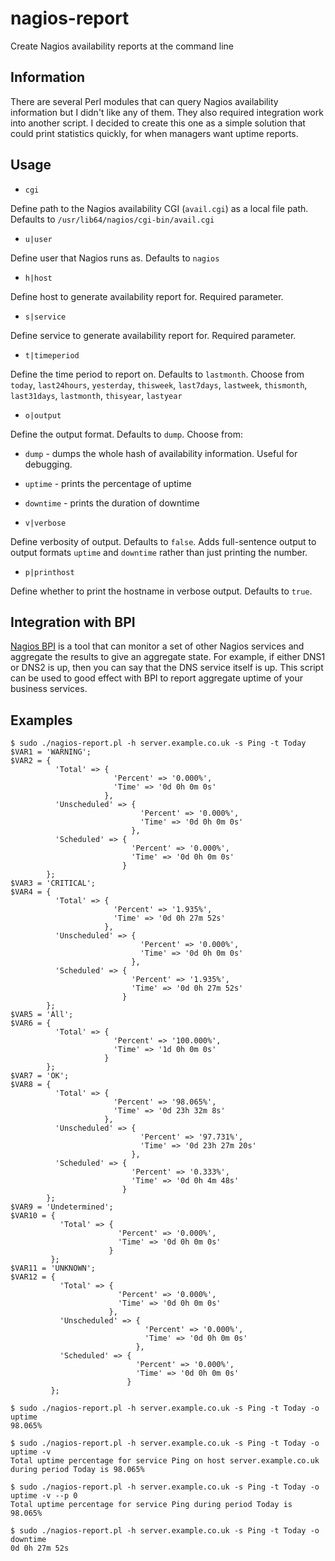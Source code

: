 # nagios-report
Create Nagios availability reports at the command line

## Information

There are several Perl modules that can query Nagios availability information but I didn't like any of them.
They also required integration work into another script. I decided to create this one as a simple
solution that could print statistics quickly, for when managers want uptime reports.

## Usage

* `cgi`

Define path to the Nagios availability CGI (`avail.cgi`) as a local file path. Defaults to `/usr/lib64/nagios/cgi-bin/avail.cgi`

* `u|user`

Define user that Nagios runs as. Defaults to `nagios`

* `h|host`

Define host to generate availability report for. Required parameter.

* `s|service`

Define service to generate availability report for. Required parameter.

* `t|timeperiod`

Define the time period to report on. Defaults to `lastmonth`. Choose from
`today`, `last24hours`, `yesterday`, `thisweek`, `last7days`, `lastweek`,
`thismonth`, `last31days`, `lastmonth`, `thisyear`, `lastyear`

* `o|output`

Define the output format. Defaults to `dump`. Choose from:
  * `dump` - dumps the whole hash of availability information. Useful for debugging.
  * `uptime` - prints the percentage of uptime
  * `downtime` - prints the duration of downtime

* `v|verbose`

Define verbosity of output. Defaults to `false`. Adds full-sentence output to output formats `uptime` and `downtime` rather than just printing the number.

* `p|printhost`

Define whether to print the hostname in verbose output. Defaults to `true`.

## Integration with BPI

[Nagios BPI](https://exchange.nagios.org/directory/Addons/Components/Nagios-Business-Process-Intelligence-(BPI)/details) is a tool that
can monitor a set of other Nagios services and aggregate the results to give an aggregate state. For example, if either DNS1 or DNS2
is up, then you can say that the DNS service itself is up. This script can be used to good effect with BPI to report aggregate uptime
of your business services.

## Examples

```
$ sudo ./nagios-report.pl -h server.example.co.uk -s Ping -t Today
$VAR1 = 'WARNING';
$VAR2 = {
          'Total' => {
                       'Percent' => '0.000%',
                       'Time' => '0d 0h 0m 0s'
                     },
          'Unscheduled' => {
                             'Percent' => '0.000%',
                             'Time' => '0d 0h 0m 0s'
                           },
          'Scheduled' => {
                           'Percent' => '0.000%',
                           'Time' => '0d 0h 0m 0s'
                         }
        };
$VAR3 = 'CRITICAL';
$VAR4 = {
          'Total' => {
                       'Percent' => '1.935%',
                       'Time' => '0d 0h 27m 52s'
                     },
          'Unscheduled' => {
                             'Percent' => '0.000%',
                             'Time' => '0d 0h 0m 0s'
                           },
          'Scheduled' => {
                           'Percent' => '1.935%',
                           'Time' => '0d 0h 27m 52s'
                         }
        };
$VAR5 = 'All';
$VAR6 = {
          'Total' => {
                       'Percent' => '100.000%',
                       'Time' => '1d 0h 0m 0s'
                     }
        };
$VAR7 = 'OK';
$VAR8 = {
          'Total' => {
                       'Percent' => '98.065%',
                       'Time' => '0d 23h 32m 8s'
                     },
          'Unscheduled' => {
                             'Percent' => '97.731%',
                             'Time' => '0d 23h 27m 20s'
                           },
          'Scheduled' => {
                           'Percent' => '0.333%',
                           'Time' => '0d 0h 4m 48s'
                         }
        };
$VAR9 = 'Undetermined';
$VAR10 = {
           'Total' => {
                        'Percent' => '0.000%',
                        'Time' => '0d 0h 0m 0s'
                      }
         };
$VAR11 = 'UNKNOWN';
$VAR12 = {
           'Total' => {
                        'Percent' => '0.000%',
                        'Time' => '0d 0h 0m 0s'
                      },
           'Unscheduled' => {
                              'Percent' => '0.000%',
                              'Time' => '0d 0h 0m 0s'
                            },
           'Scheduled' => {
                            'Percent' => '0.000%',
                            'Time' => '0d 0h 0m 0s'
                          }
         };
```

```
$ sudo ./nagios-report.pl -h server.example.co.uk -s Ping -t Today -o uptime
98.065%
```

```
$ sudo ./nagios-report.pl -h server.example.co.uk -s Ping -t Today -o uptime -v
Total uptime percentage for service Ping on host server.example.co.uk during period Today is 98.065%
```

```
$ sudo ./nagios-report.pl -h server.example.co.uk -s Ping -t Today -o uptime -v --p 0
Total uptime percentage for service Ping during period Today is 98.065%
```

```
$ sudo ./nagios-report.pl -h server.example.co.uk -s Ping -t Today -o downtime
0d 0h 27m 52s
```
